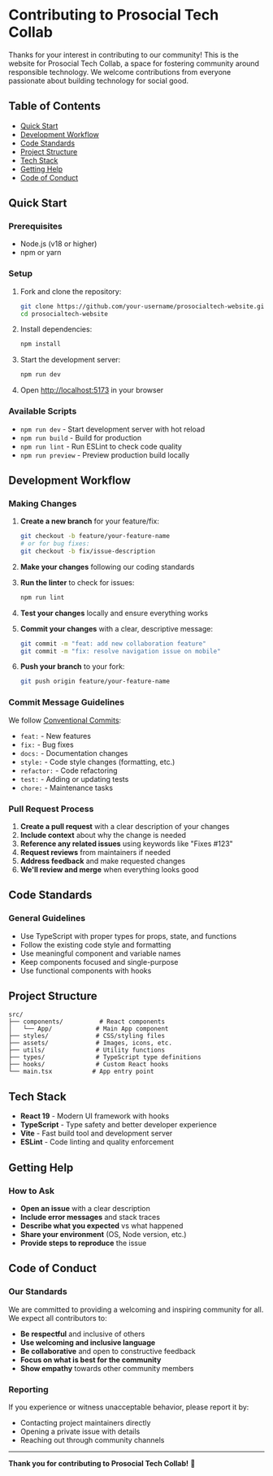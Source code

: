 # Contributing to Prosocial Tech Collab

Thanks for your interest in contributing to our community! This is the website for Prosocial Tech Collab, a space for fostering community around responsible technology. We welcome contributions from everyone passionate about building technology for social good.

## Table of Contents
- [Quick Start](#quick-start)
- [Development Workflow](#development-workflow)
- [Code Standards](#code-standards)
- [Project Structure](#project-structure)
- [Tech Stack](#tech-stack)
- [Getting Help](#getting-help)
- [Code of Conduct](#code-of-conduct)

## Quick Start

### Prerequisites
- Node.js (v18 or higher)
- npm or yarn

### Setup
1. Fork and clone the repository:
   ```bash
   git clone https://github.com/your-username/prosocialtech-website.git
   cd prosocialtech-website
   ```

2. Install dependencies:
   ```bash
   npm install
   ```

3. Start the development server:
   ```bash
   npm run dev
   ```

4. Open [http://localhost:5173](http://localhost:5173) in your browser

### Available Scripts
- `npm run dev` - Start development server with hot reload
- `npm run build` - Build for production
- `npm run lint` - Run ESLint to check code quality
- `npm run preview` - Preview production build locally

## Development Workflow

### Making Changes
1. **Create a new branch** for your feature/fix:
   ```bash
   git checkout -b feature/your-feature-name
   # or for bug fixes:
   git checkout -b fix/issue-description
   ```

2. **Make your changes** following our coding standards

3. **Run the linter** to check for issues:
   ```bash
   npm run lint
   ```

4. **Test your changes** locally and ensure everything works

5. **Commit your changes** with a clear, descriptive message:
   ```bash
   git commit -m "feat: add new collaboration feature"
   git commit -m "fix: resolve navigation issue on mobile"
   ```

6. **Push your branch** to your fork:
   ```bash
   git push origin feature/your-feature-name
   ```

### Commit Message Guidelines
We follow [Conventional Commits](https://www.conventionalcommits.org/):
- `feat:` - New features
- `fix:` - Bug fixes
- `docs:` - Documentation changes
- `style:` - Code style changes (formatting, etc.)
- `refactor:` - Code refactoring
- `test:` - Adding or updating tests
- `chore:` - Maintenance tasks

### Pull Request Process
1. **Create a pull request** with a clear description of your changes
2. **Include context** about why the change is needed
3. **Reference any related issues** using keywords like "Fixes #123"
4. **Request reviews** from maintainers if needed
5. **Address feedback** and make requested changes
6. **We'll review and merge** when everything looks good

## Code Standards

### General Guidelines
- Use TypeScript with proper types for props, state, and functions
- Follow the existing code style and formatting
- Use meaningful component and variable names
- Keep components focused and single-purpose
- Use functional components with hooks



## Project Structure
```
src/
├── components/          # React components
│   └── App/            # Main App component
├── styles/             # CSS/styling files
├── assets/             # Images, icons, etc.
├── utils/              # Utility functions
├── types/              # TypeScript type definitions
├── hooks/              # Custom React hooks
└── main.tsx           # App entry point
```

## Tech Stack
- **React 19** - Modern UI framework with hooks
- **TypeScript** - Type safety and better developer experience
- **Vite** - Fast build tool and development server
- **ESLint** - Code linting and quality enforcement

## Getting Help

### How to Ask
- **Open an issue** with a clear description
- **Include error messages** and stack traces
- **Describe what you expected** vs what happened
- **Share your environment** (OS, Node version, etc.)
- **Provide steps to reproduce** the issue

## Code of Conduct

### Our Standards
We are committed to providing a welcoming and inspiring community for all. We expect all contributors to:

- **Be respectful** and inclusive of others
- **Use welcoming and inclusive language**
- **Be collaborative** and open to constructive feedback
- **Focus on what is best for the community**
- **Show empathy** towards other community members

### Reporting
If you experience or witness unacceptable behavior, please report it by:
- Contacting project maintainers directly
- Opening a private issue with details
- Reaching out through community channels

---

**Thank you for contributing to Prosocial Tech Collab!** 🚀 